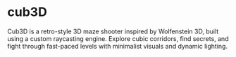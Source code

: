 # cub3D
Cub3D is a retro-style 3D maze shooter inspired by Wolfenstein 3D, built using a custom raycasting engine. Explore cubic corridors, find secrets, and fight through fast-paced levels with minimalist visuals and dynamic lighting.
